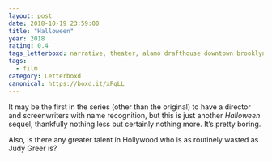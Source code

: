 ```yaml
---
layout: post 
date: 2018-10-19 23:59:00
title: "Halloween"
year: 2018
rating: 0.4
tags_letterboxd: narrative, theater, alamo drafthouse downtown brooklyn, NYC, Robtober
tags:
  - film
category: Letterboxd
canonical: https://boxd.it/xPqLL
---
```


It may be the first in the series (other than the original) to have a director and screenwriters with name recognition, but this is just another <cite>Halloween</cite> sequel, thankfully nothing less but certainly nothing more. It’s pretty boring.

Also, is there any greater talent in Hollywood who is as routinely wasted as Judy Greer is?